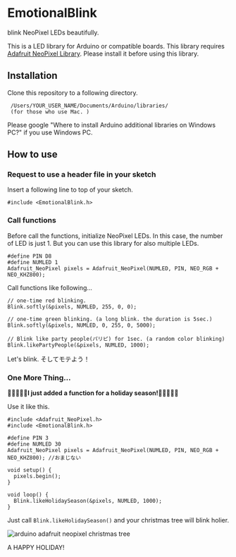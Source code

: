 # EmotionalBlink
blink NeoPixel LEDs beautifully.

This is a LED library for Arduino or compatible boards. This library requires [Adafruit NeoPixel Library](https://github.com/adafruit/Adafruit_NeoPixel). Please install it before using this library.

## Installation

Clone this repository to a following directory.

```
 /Users/YOUR_USER_NAME/Documents/Arduino/libraries/
 (for those who use Mac. )
```

Please google "Where to install Arduino additional libraries on Windows PC?" if you use Windows PC.

## How to use

### Request to use a header file in your sketch

Insert a following line to top of your sketch.

```
#include <EmotionalBlink.h>
```

### Call functions

Before call the functions, initialize NeoPixel LEDs.
In this case, the number of LED is just 1. But you can use this library for also multiple LEDs.


```
#define PIN D8
#define NUMLED 1
Adafruit_NeoPixel pixels = Adafruit_NeoPixel(NUMLED, PIN, NEO_RGB + NEO_KHZ800);
```



Call functions like following...

```
// one-time red blinking.
Blink.softly(&pixels, NUMLED, 255, 0, 0);

// one-time green blinking. (a long blink. the duration is 5sec.)
Blink.softly(&pixels, NUMLED, 0, 255, 0, 5000);

// Blink like party people(パリピ) for 1sec. (a random color blinking)
Blink.likePartyPeople(&pixels, NUMLED, 1000);
```

Let's blink. そしてモテよう！


### One More Thing...


**🎄🎄🎄🎄🎄I just added a function for a holiday season!🎄🎄🎄🎄🎄**<br>


Use it like this.

```
#include <Adafruit_NeoPixel.h>
#include <EmotionalBlink.h>

#define PIN 3
#define NUMLED 30
Adafruit_NeoPixel pixels = Adafruit_NeoPixel(NUMLED, PIN, NEO_RGB + NEO_KHZ800); //おまじない

void setup() {
  pixels.begin();
}

void loop() {
  Blink.likeHolidaySeason(&pixels, NUMLED, 1000);
}
```

Just call `Blink.likeHolidaySeason()` and your christmas tree will blink holier.


![arduino adafruit neopixel christmas tree](https://lh3.googleusercontent.com/xEw9qLWHZgDHQmN0Vok4f-pKPxWahS8wo3GcMkO2Zmb6J7OTuGhCI1ytouK90QacePfskRIdmaXjDg=s600 "arduino adafruit neopixel christmas tree")


A HAPPY HOLIDAY!
